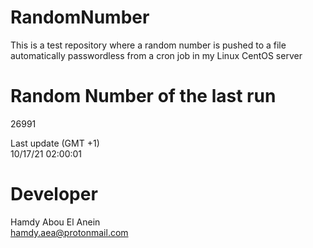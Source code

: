 # RandomNumber    
This is a test repository where a random number is pushed to a file automatically passwordless from a cron job in my Linux CentOS server    
# Random Number of the last run   
26991
      
Last update (GMT +1)    
10/17/21 02:00:01
# Developer    
Hamdy Abou El Anein   
hamdy.aea@protonmail.com
